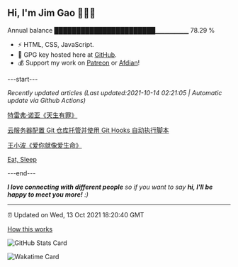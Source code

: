 
<h2>Hi, I'm Jim Gao 👋👨‍💻</h2>

Annual balance    ███████████████████████▁▁▁▁▁▁▁   78.29 %

- ⚡ HTML, CSS, JavaScript.
- 🔑 GPG key hosted here at [GitHub](https://github.com/tianheg.gpg).
- 💰 Support my work on [Patreon](https://www.patreon.com/tianheg) or [Afdian](https://afdian.net/@tianheg)!

---start---

*Recently updated articles (Last updated:2021-10-14 02:21:05 | Automatic update via Github Actions)*

[特雷弗·诺亚《天生有罪》](https://blog.yidajiabei.xyz/posts/trevor-noah-born-a-crime/)

[云服务器配置 Git 仓库托管并使用 Git Hooks 自动执行脚本](https://blog.yidajiabei.xyz/posts/configure-git-with-server-and-use-git-hook/)

[王小波《爱你就像爱生命》](https://blog.yidajiabei.xyz/posts/wang-xiaobo-love-you-like-life/)

[Eat, Sleep](https://blog.yidajiabei.xyz/en/posts/eat-sleep/)

---end---

<em><b>I love connecting with different people</b> so if you want to say <b>hi, I'll be happy to meet you more!</b> :)</em>

---

⏰ Updated on Wed, 13 Oct 2021 18:20:40 GMT

[How this works](https://github.com/tianheg/tianheg/issues/1)

![GitHub Stats Card](https://tianheg-readme-stats.vercel.app/api?username=tianheg&show_icons=true)

![Wakatime Card](https://tianheg-readme-stats.vercel.app/api/wakatime?username=tianheg&layout=compact)
